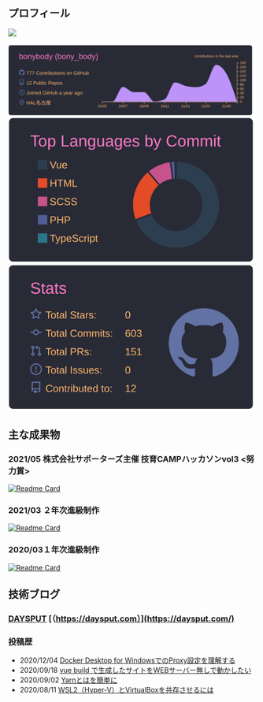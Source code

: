 ## プロフィール
![](https://komarev.com/ghpvc/?username=bonybody&color=blue)

[![](https://raw.githubusercontent.com/bonybody/bonybody/main/profile-summary-card-output/dracula/0-profile-details.svg)](https://github.com/vn7n24fzkq/github-profile-summary-cards)
[![](https://raw.githubusercontent.com/bonybody/bonybody/main/profile-summary-card-output/dracula/2-most-commit-language.svg)](https://github.com/vn7n24fzkq/github-profile-summary-cards)
[![](https://raw.githubusercontent.com/bonybody/bonybody/main/profile-summary-card-output/dracula/3-stats.svg)](https://github.com/vn7n24fzkq/github-profile-summary-cards) 

## 主な成果物
### 2021/05 株式会社サポーターズ主催 技育CAMPハッカソンvol3 <努力賞>
[![Readme Card](https://github-readme-stats.vercel.app/api/pin/?username=bonybody&repo=giiku_camp_vol3)](https://github.com/bonybody/giiku_camp_vol3)

### 2021/03 ２年次進級制作
[![Readme Card](https://github-readme-stats.vercel.app/api/pin/?username=bonybody&repo=agri)](https://github.com/bonybody/agri)
### 2020/03１年次進級制作
[![Readme Card](https://github-readme-stats.vercel.app/api/pin/?username=bonybody&repo=spyral-market)](https://github.com/bonybody/spyral-market)

## 技術ブログ
### [DAYSPUT](https://daysput.com/) [（https://daysput.com）](https://daysput.com/)
### 投稿歴
 - 2020/12/04 [Docker Desktop for WindowsでのProxy設定を理解する](https://daysput.com/blogs/Environment/2020/1202.html)
 - 2020/09/18 [vue build で生成したサイトをWEBサーバー無しで動かしたい](https://daysput.com/blogs/Frontend/2020/vue_build_failed_public_path.html)
 - 2020/09/02 [Yarnとはを簡単に](https://daysput.com/blogs/Frontend/2020/yarn_about.html)
 - 2020/08/11 [WSL2（Hyper-V）とVirtualBoxを共存させるには](https://daysput.com/blogs/Environment/2020/0811.html#wsl2%E3%81%A8%E3%81%AF)
 
 
 

<!--
**bonybody/bonybody** is a ✨ _special_ ✨ repository because its `README.md` (this file) appears on your GitHub profile.

Here are some ideas to get you started:

- 🔭 I’m currently working on ...
- 🌱 I’m currently learning ...
- 👯 I’m looking to collaborate on ...
- 🤔 I’m looking for help with ...
- 💬 Ask me about ...
- 📫 How to reach me: ...
- 😄 Pronouns: ...
- ⚡ Fun fact: ...
-->
